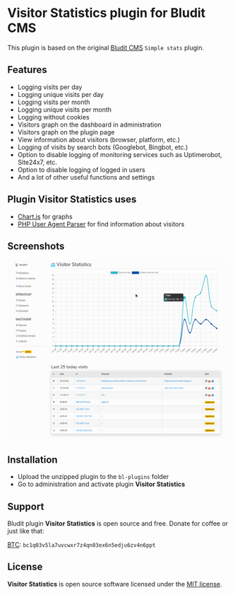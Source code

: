 # Visitor Statistics plugin for Bludit CMS

This plugin is based on the original [Bludit CMS](https://www.bludit.com/) `Simple stats` plugin.

## Features
 - Logging visits per day
 - Logging unique visits per day
 - Logging visits per month
 - Logging unique visits per month
 - Logging without cookies
 - Visitors graph on the dashboard in administration
 - Visitors graph on the plugin page
 - View information about visitors (browser, platform, etc.)
 - Logging of visits by search bots (Googlebot, Bingbot, etc.)
 - Option to disable logging of monitoring services such as Uptimerobot, Site24x7, etc.
 - Option to disable logging of logged in users
 - And a lot of other useful functions and settings

## Plugin Visitor Statistics uses
 - [Chart.js](https://www.chartjs.org/) for graphs
 - [PHP User Agent Parser](https://github.com/donatj/PhpUserAgent) for find information about visitors

## Screenshots
![](https://raw.githubusercontent.com/Elixcz/visitor-statistics/main/screenshots/screenshot-1.png)
![](https://raw.githubusercontent.com/Elixcz/visitor-statistics/main/screenshots/screenshot-3.png)

## Installation
 - Upload the unzipped plugin to the `bl-plugins` folder
 - Go to administration and activate plugin **Visitor Statistics**

## Support
Bludit plugin **Visitor Statistics** is open source and free. Donate for coffee or just like that:

[BTC](bitcoin:bc1q03v5la7uvcwxr7z4qn03ex6n5edju6zv4n6ppt?message=VisitorStatistics): `bc1q03v5la7uvcwxr7z4qn03ex6n5edju6zv4n6ppt`

## License
**Visitor Statistics** is open source software licensed under the [MIT license](https://tldrlegal.com/license/mit-license).





